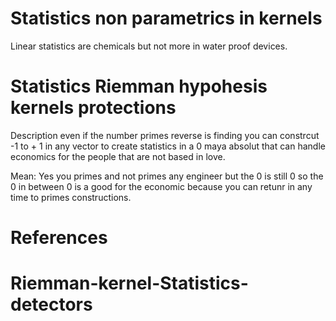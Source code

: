 # Statistics non parametrics in kernels

Linear statistics are chemicals but not more in water proof devices.



# Statistics Riemman hypohesis kernels protections

Description even if the number primes reverse is finding you can constrcut
-1 to + 1 in any vector to create statistics in a 0 maya absolut that can handle
economics for the people that are not based in love.


Mean:
Yes you primes and not primes any engineer but the 0 is still 0 so the 0 in
between 0 is a good for the economic because you can retunr in any time to
primes constructions.


# References



# Riemman-kernel-Statistics-detectors
